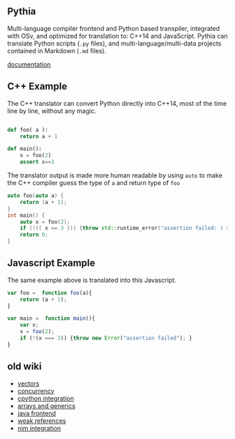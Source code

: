 Pythia
------
Multi-language compiler frontend and Python based transpiler, integrated with OSv, and optimized for translation to: C++14 and JavaScript.
Pythia can translate Python scripts (`.py` files), and multi-language/multi-data projects contained in Markdown (`.md` files).

[documentation](http://secureosv.github.io/pythia/)


C++ Example
-----------
The C++ translator can convert Python directly into C++14, most of the time line by line,
without any magic.

```python

def foo( a ):
	return a + 1

def main():
	x = foo(2)
	assert x==3

```

The translator output is made more human readable by using `auto` to make the C++ compiler guess the type of `a` and return type of `foo`
```c++
auto foo(auto a) {
	return (a + 1);
}
int main() {
	auto x = foo(2);
	if (!(( x == 3 ))) {throw std::runtime_error("assertion failed: ( x == 3 )"); }
	return 0;
}
```

Javascript Example
------------------

The same example above is translated into this Javascript.
```javascript
var foo =  function foo(a){
	return (a + 1);
}

var main =  function main(){
	var x;
	x = foo(2);
	if (!(x === 3)) {throw new Error("assertion failed"); }
}
```

old wiki
---------------
* [vectors](https://github.com/rusthon/Rusthon/wiki/Lists-and-Arrays)
* [concurrency](https://github.com/rusthon/Rusthon/wiki/concurrency)
* [cpython integration](https://github.com/rusthon/Rusthon/wiki/CPython-Integration)
* [arrays and generics](https://github.com/rusthon/Rusthon/wiki/Array-Generics)
* [java frontend](https://github.com/rusthon/Rusthon/wiki/Java-Frontend)
* [weak references](https://github.com/rusthon/Rusthon/wiki/Weak-References)
* [nim integration](https://github.com/rusthon/Rusthon/wiki/Nim-Integration)
